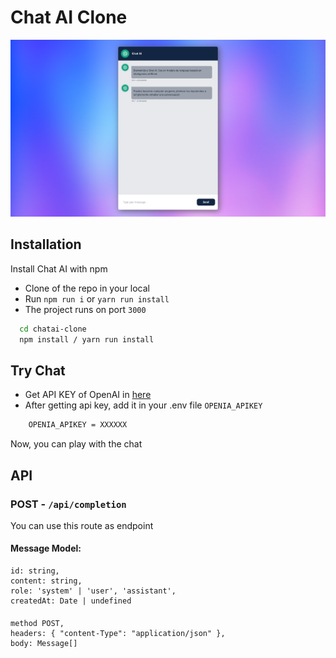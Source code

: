 # Chat AI Clone

![](./public/ChatAI.png)
      
## Installation   

Install Chat AI with npm

- Clone of the repo in your local
- Run `npm run i` or `yarn run install`
- The project runs on port `3000`


```bash
  cd chatai-clone
  npm install / yarn run install
```
    
## Try Chat

- Get API KEY of OpenAI in [here](https://platform.openai.com/playground)
- After getting api key, add it in your .env file `OPENIA_APIKEY`

```bash
    OPENIA_APIKEY = XXXXXX
```

Now, you can play with the chat

## API

### POST - `/api/completion`
You can use this route as endpoint

#### Message Model:
    id: string,   
    content: string,   
    role: 'system' | 'user', 'assistant',  
    createdAt: Date | undefined   
    

#### 
    method POST,  
    headers: { "content-Type": "application/json" }, 
    body: Message[]
